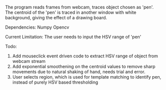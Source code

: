The program reads frames from webcam, traces object chosen as 'pen'.
The centroid of the 'pen' is traced in another window with white background, giving the effect of a drawing board.

Dependencies:
Numpy
Opencv

Current Limitation:
The user needs to input the HSV range of 'pen'

Todo:
1. Add mouseclick event driven code to extract HSV range of object from webcam stream
2. Add exponential smoothening on the centroid values to remove sharp movements due to natural shaking of hand, needs trial and error.
3. User selects region, which is used for template matching to identify pen, instead of purely HSV based thresholding